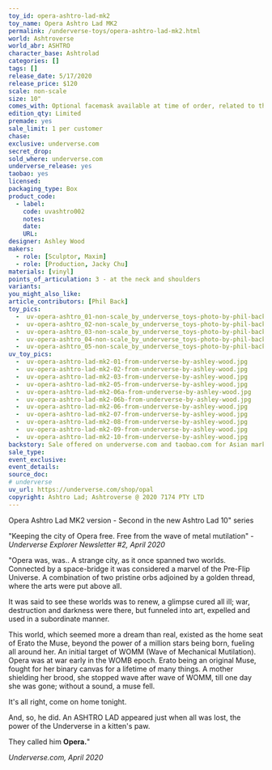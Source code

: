 ```yaml
---
toy_id: opera-ashtro-lad-mk2
toy_name: Opera Ashtro Lad MK2
permalink: /underverse-toys/opera-ashtro-lad-mk2.html
world: Ashtroverse
world_abr: ASHTRO
character_base: Ashtrolad
categories: []
tags: []
release_date: 5/17/2020
release_price: $120 
scale: non-scale
size: 10"
comes_with: Optional facemask available at time of order, related to the global covid-19 pandemic of 2020
edition_qty: Limited
premade: yes
sale_limit: 1 per customer
chase: 
exclusive: underverse.com
secret_drop:
sold_where: underverse.com
underverse_release: yes
taobao: yes
licensed:
packaging_type: Box
product_code: 
  - label: 
    code: uvashtro002
    notes: 
    date: 
    URL:
designer: Ashley Wood
makers:
  - role: [Sculptor, Maxim]
  - role: [Production, Jacky Chu]
materials: [vinyl]
points_of_articulation: 3 - at the neck and shoulders
variants: 
you_might_also_like:
article_contributors: [Phil Back]
toy_pics:
  -  uv-opera-ashtro_01-non-scale_by_underverse_toys-photo-by-phil-back.jpg
  -  uv-opera-ashtro_02-non-scale_by_underverse_toys-photo-by-phil-back.jpg
  -  uv-opera-ashtro_03-non-scale_by_underverse_toys-photo-by-phil-back.jpg
  -  uv-opera-ashtro_04-non-scale_by_underverse_toys-photo-by-phil-back.jpg
  -  uv-opera-ashtro_05-non-scale_by_underverse_toys-photo-by-phil-back.jpg
uv_toy_pics:
  -  uv-opera-ashtro-lad-mk2-01-from-underverse-by-ashley-wood.jpg
  -  uv-opera-ashtro-lad-mk2-02-from-underverse-by-ashley-wood.jpg
  -  uv-opera-ashtro-lad-mk2-03-from-underverse-by-ashley-wood.jpg
  -  uv-opera-ashtro-lad-mk2-05-from-underverse-by-ashley-wood.jpg
  -  uv-opera-ashtro-lad-mk2-06a-from-underverse-by-ashley-wood.jpg
  -  uv-opera-ashtro-lad-mk2-06b-from-underverse-by-ashley-wood.jpg
  -  uv-opera-ashtro-lad-mk2-06-from-underverse-by-ashley-wood.jpg
  -  uv-opera-ashtro-lad-mk2-07-from-underverse-by-ashley-wood.jpg
  -  uv-opera-ashtro-lad-mk2-08-from-underverse-by-ashley-wood.jpg
  -  uv-opera-ashtro-lad-mk2-09-from-underverse-by-ashley-wood.jpg
  -  uv-opera-ashtro-lad-mk2-10-from-underverse-by-ashley-wood.jpg
backstory: Sale offered on underverse.com and taobao.com for Asian market. Reportedly, taobao stock sold out in minutes.
sale_type: 
event_exclusive: 
event_details:
source_doc:
# underverse
uv_url: https://underverse.com/shop/opal
copyright: Ashtro Lad; Ashtroverse @ 2020 7174 PTY LTD
---
```

Opera Ashtro Lad MK2 version - Second in the new Ashtro Lad 10" series

"Keeping the city of Opera free. Free from the wave of metal mutilation" - <cite>Underverse Explorer Newsletter #2, April 2020</cite>

"Opera was, was.. A strange city, as it once spanned two worlds. Connected by a space-bridge it was considered a marvel of the Pre-Flip Universe. A combination of two pristine orbs adjoined by a golden thread, where the arts were put above all. 

It was said to see these worlds was to renew, a glimpse cured all ill; war, destruction and darkness were there, but funneled into art, expelled and used in a subordinate manner.

This world, which seemed more a dream than real, existed as the home seat of Erato the Muse, beyond the power of a million stars being born, fueling all around her. An initial target of WOMM (Wave of Mechanical Mutilation). Opera was at war early in the WOMB epoch. Erato being an original Muse, fought for her binary canvas for a lifetime of many things. A mother shielding her brood, she stopped wave after wave of WOMM, till one day she was gone; without a sound, a muse fell.

It's all right, come on home tonight.

And, so, he did. An ASHTRO LAD appeared just when all was lost, the power of the Underverse in a kitten's paw.

They called him <strong>Opera.</strong>" 

<cite>Underverse.com, April 2020</cite> 
